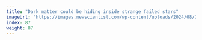 ```yaml
---
title: "Dark matter could be hiding inside strange failed stars"
imageUrl: "https://images.newscientist.com/wp-content/uploads/2024/08/29202755/SEI_219103506.jpg?width=788"
index: 87
weight: 87
---
```


